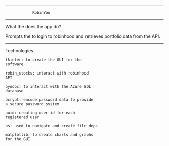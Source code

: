 ----------------------------------------
                RobinYou
----------------------------------------
What the does the app do?

Prompts the to login to robinhood and
retrieves portfolio data from the API.

----------------------------------------
Technologies

    tkinter: to create the GUI for the
    software

    robin_stocks: interact with robinhood
    API

    pyodbc: to interact with the Azure SQL
    database

    bcrypt: encode password data to provide
    a secure password system

    uuid: creating user id for each 
    registered user
    
    os: used to navigate and create file deps

    matplotlib: to create charts and graphs
    for the GUI